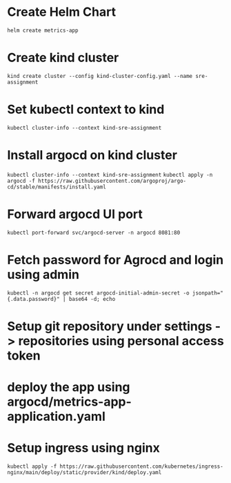 # Create Helm Chart
`helm create metrics-app`
# Create kind cluster
`kind create cluster --config kind-cluster-config.yaml --name sre-assignment`
# Set kubectl context to kind
`kubectl cluster-info --context kind-sre-assignment`
# Install argocd on kind cluster
`kubectl cluster-info --context kind-sre-assignment`
`kubectl apply -n argocd -f https://raw.githubusercontent.com/argoproj/argo-cd/stable/manifests/install.yaml`
# Forward argocd UI port
`kubectl port-forward svc/argocd-server -n argocd 8081:80`
# Fetch password for Agrocd and login using admin
`kubectl -n argocd get secret argocd-initial-admin-secret -o jsonpath="{.data.password}" | base64 -d; echo`
# Setup git repository under settings -> repositories using personal access token
# deploy the app using argocd/metrics-app-application.yaml
# Setup ingress using nginx
`kubectl apply -f https://raw.githubusercontent.com/kubernetes/ingress-nginx/main/deploy/static/provider/kind/deploy.yaml`

